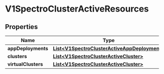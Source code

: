 # V1SpectroClusterActiveResources

## Properties
Name | Type | Description | Notes
------------ | ------------- | ------------- | -------------
**appDeployments** | [**List&lt;V1SpectroClusterActiveAppDeployment&gt;**](V1SpectroClusterActiveAppDeployment.md) |  |  [optional]
**clusters** | [**List&lt;V1SpectroClusterActiveCluster&gt;**](V1SpectroClusterActiveCluster.md) |  |  [optional]
**virtualClusters** | [**List&lt;V1SpectroClusterActiveCluster&gt;**](V1SpectroClusterActiveCluster.md) |  |  [optional]
